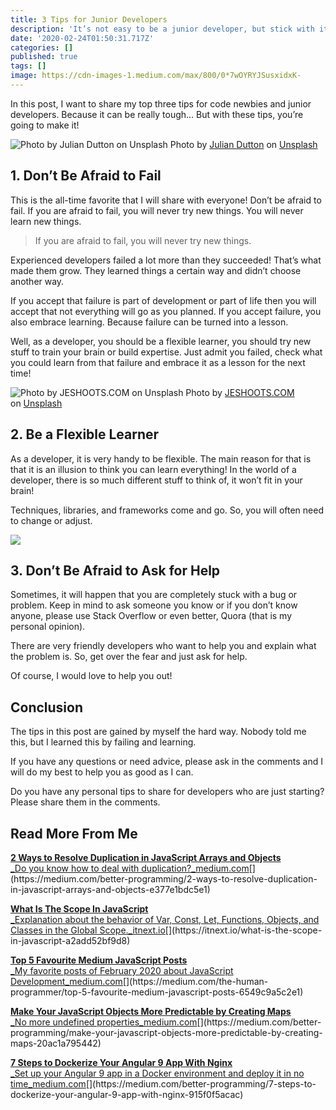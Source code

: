 ```yaml
---
title: 3 Tips for Junior Developers
description: 'It’s not easy to be a junior developer, but stick with it, it’s worth it'
date: '2020-02-24T01:50:31.717Z'
categories: []
published: true
tags: []
image: https://cdn-images-1.medium.com/max/800/0*7wOYRYJSusxidxK-
---
```


In this post, I want to share my top three tips for code newbies and junior developers. Because it can be really tough… But with these tips, you’re going to make it!

![Photo by [Julian Dutton](https://unsplash.com/@julian_dutton?utm_source=medium&utm_medium=referral) on [Unsplash](https://unsplash.com?utm_source=medium&utm_medium=referral)](https://cdn-images-1.medium.com/max/800/0*Wu1qReGAmy0IYuwV)
Photo by [Julian Dutton](https://unsplash.com/@julian_dutton?utm_source=medium&utm_medium=referral) on [Unsplash](https://unsplash.com?utm_source=medium&utm_medium=referral)

## 1\. Don’t Be Afraid to Fail

This is the all-time favorite that I will share with everyone! Don’t be afraid to fail. If you are afraid to fail, you will never try new things. You will never learn new things.

> If you are afraid to fail, you will never try new things.

Experienced developers failed a lot more than they succeeded! That’s what made them grow. They learned things a certain way and didn’t choose another way.

If you accept that failure is part of development or part of life then you will accept that not everything will go as you planned. If you accept failure, you also embrace learning. Because failure can be turned into a lesson.

Well, as a developer, you should be a flexible learner, you should try new stuff to train your brain or build expertise. Just admit you failed, check what you could learn from that failure and embrace it as a lesson for the next time!

![Photo by [JESHOOTS.COM](https://unsplash.com/@jeshoots?utm_source=medium&utm_medium=referral) on [Unsplash](https://unsplash.com?utm_source=medium&utm_medium=referral)](https://cdn-images-1.medium.com/max/800/0*1Ua0BoxNfFiViegU)
Photo by [JESHOOTS.COM](https://unsplash.com/@jeshoots?utm_source=medium&utm_medium=referral) on [Unsplash](https://unsplash.com?utm_source=medium&utm_medium=referral)

## 2\. Be a Flexible Learner

As a developer, it is very handy to be flexible. The main reason for that is that it is an illusion to think you can learn everything! In the world of a developer, there is so much different stuff to think of, it won’t fit in your brain!

Techniques, libraries, and frameworks come and go. So, you will often need to change or adjust.

![](https://cdn-images-1.medium.com/max/800/1*xSsYiSvMuongDSnnN4BFWQ.png)

## 3\. Don’t Be Afraid to Ask for Help

Sometimes, it will happen that you are completely stuck with a bug or problem. Keep in mind to ask someone you know or if you don’t know anyone, please use Stack Overflow or even better, Quora (that is my personal opinion).

There are very friendly developers who want to help you and explain what the problem is. So, get over the fear and just ask for help.

Of course, I would love to help you out!

## Conclusion

The tips in this post are gained by myself the hard way. Nobody told me this, but I learned this by failing and learning.

If you have any questions or need advice, please ask in the comments and I will do my best to help you as good as I can.

Do you have any personal tips to share for developers who are just starting? Please share them in the comments.

## Read More From Me

[**2 Ways to Resolve Duplication in JavaScript Arrays and Objects**  
_Do you know how to deal with duplication?_medium.com](https://medium.com/better-programming/2-ways-to-resolve-duplication-in-javascript-arrays-and-objects-e377e1bdc5e1 "https://medium.com/better-programming/2-ways-to-resolve-duplication-in-javascript-arrays-and-objects-e377e1bdc5e1")[](https://medium.com/better-programming/2-ways-to-resolve-duplication-in-javascript-arrays-and-objects-e377e1bdc5e1)

[**What Is The Scope In JavaScript**  
_Explanation about the behavior of Var, Const, Let, Functions, Objects, and Classes in the Global Scope._itnext.io](https://itnext.io/what-is-the-scope-in-javascript-a2add52bf9d8 "https://itnext.io/what-is-the-scope-in-javascript-a2add52bf9d8")[](https://itnext.io/what-is-the-scope-in-javascript-a2add52bf9d8)

[**Top 5 Favourite Medium JavaScript Posts**  
_My favorite posts of February 2020 about JavaScript Development_medium.com](https://medium.com/the-human-programmer/top-5-favourite-medium-javascript-posts-6549c9a5c2e1 "https://medium.com/the-human-programmer/top-5-favourite-medium-javascript-posts-6549c9a5c2e1")[](https://medium.com/the-human-programmer/top-5-favourite-medium-javascript-posts-6549c9a5c2e1)

[**Make Your JavaScript Objects More Predictable by Creating Maps**  
_No more undefined properties_medium.com](https://medium.com/better-programming/make-your-javascript-objects-more-predictable-by-creating-maps-20ac1a795442 "https://medium.com/better-programming/make-your-javascript-objects-more-predictable-by-creating-maps-20ac1a795442")[](https://medium.com/better-programming/make-your-javascript-objects-more-predictable-by-creating-maps-20ac1a795442)

[**7 Steps to Dockerize Your Angular 9 App With Nginx**  
_Set up your Angular 9 app in a Docker environment and deploy it in no time_medium.com](https://medium.com/better-programming/7-steps-to-dockerize-your-angular-9-app-with-nginx-915f0f5acac "https://medium.com/better-programming/7-steps-to-dockerize-your-angular-9-app-with-nginx-915f0f5acac")[](https://medium.com/better-programming/7-steps-to-dockerize-your-angular-9-app-with-nginx-915f0f5acac)